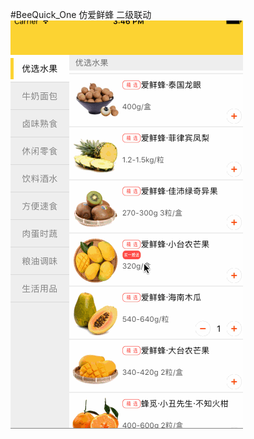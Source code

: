 #BeeQuick_One
仿爱鲜蜂 二级联动
![images](https://github.com/JingJing-Lin/BeeQuick_One/blob/master/BeeQuick.gif)
